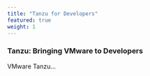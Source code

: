 ```yaml
---
title: "Tanzu for Developers"
featured: true
weight: 1
---
```


### Tanzu: Bringing VMware to Developers

VMware Tanzu...